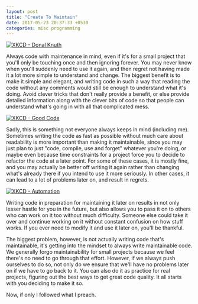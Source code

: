 ```yaml
---
layout: post
title: "Create To Maintain"
date: 2017-05-23 20:37:33 +0530
categories: misc programming
---
```

[![XKCD - Donal Knuth](https://imgs.xkcd.com/comics/donald_knuth.png)](https://www.xkcd.com/163/)

Always code with maintenance in mind, even if it's for a small project that you'll only be touching once and then ignoring forever. You may never know when you'll suddenly need to use it again, and then regret not having made it a lot more simple to understand and change. The biggest benefit is to make it simple and elegant, and writing code in such a way that reading the code without any comments would still be enough to understand what it's doing. Avoid clever tricks that don't really provide a benefit, or else provide detailed information along with the clever bits of code so that people can understand what's going in with all that complicated mess.

[![XKCD - Good Code](https://imgs.xkcd.com/comics/good_code.png)](https://xkcd.com/844/)

Sadly, this is something not everyone always keeps in mind (including me). Sometimes writing the code as fast as possible without much care about readability is more important than making it maintainable, since you may just plan to just "code, compile, use and forget" whatever you're doing, or maybe even because time constraints for a project force you to decide to refactor the code at a later point. For some of these cases, it is mostly fine, and you may actually be better off writing it again rather than changing what's already there if you intend to use it more seriously. In other cases, it can lead to a lot of problems later on, and result in regrets.

[![XKCD - Automation](https://imgs.xkcd.com/comics/automation.png)](https://xkcd.com/1319/)

Writing code in preparation for maintaining it later on results in not only lesser hastle for you in the future, but also allows you to pass it on to others who can work on it too without much difficulty. Someone else could take it over and continue working on it without constant confusion on how stuff works. If you ever need to modify it and use it later on, you'll be thankful.

The biggest problem, however, is not actually writing code that's maintainable, it's getting into the mindset to always write maintainable code. We generally forgo maintainability for small projects because we feel there's no need to go through that effort. However, if we always push ourselves to do so, not only do we ensure that we'll have no problems later on if we have to go back to it. You can also do it as practice for real projects, figuring out the best ways to get great code quality. It all starts with you deciding to make it so.

Now, if only I followed what I preach.